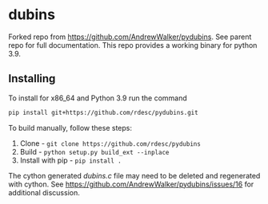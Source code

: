 # dubins

Forked repo from https://github.com/AndrewWalker/pydubins. See parent repo for full documentation. This repo provides a working binary for python 3.9.

## Installing

To install for x86_64 and Python 3.9 run the command
`````bash
pip install git+https://github.com/rdesc/pydubins.git
`````

To build manually, follow these steps:
1. Clone - `git clone https://github.com/rdesc/pydubins`
2. Build - `python setup.py build_ext --inplace`
3. Install with pip - `pip install .`

The cython generated *dubins.c* file may need to be deleted and regenerated with cython. See https://github.com/AndrewWalker/pydubins/issues/16 for additional discussion.

